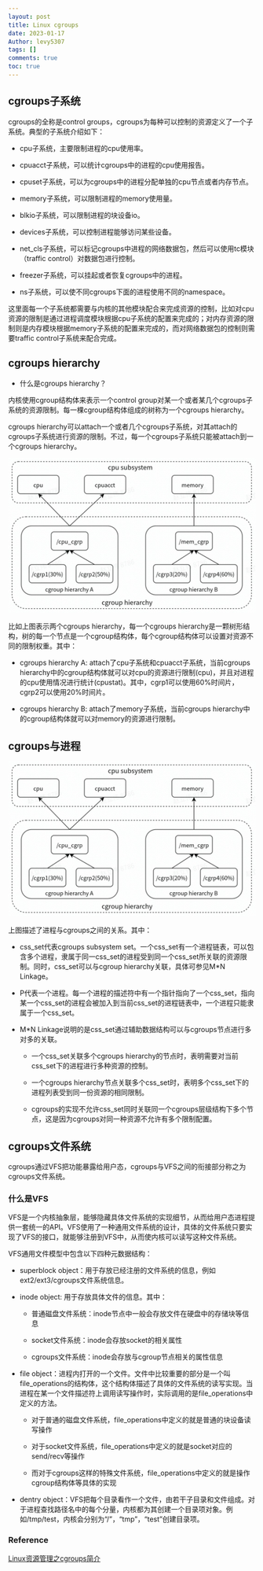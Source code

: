 ```yaml
---
layout: post
title: Linux cgroups
date: 2023-01-17
Author: levy5307
tags: []
comments: true
toc: true
---
```


## cgroups子系统

cgroups的全称是control groups，cgroups为每种可以控制的资源定义了一个子系统。典型的子系统介绍如下：

- cpu子系统，主要限制进程的cpu使用率。

- cpuacct子系统，可以统计cgroups中的进程的cpu使用报告。

- cpuset子系统，可以为cgroups中的进程分配单独的cpu节点或者内存节点。

- memory子系统，可以限制进程的memory使用量。

- blkio子系统，可以限制进程的块设备io。

- devices子系统，可以控制进程能够访问某些设备。

- net_cls子系统，可以标记cgroups中进程的网络数据包，然后可以使用tc模块（traffic control）对数据包进行控制。

- freezer子系统，可以挂起或者恢复cgroups中的进程。

- ns子系统，可以使不同cgroups下面的进程使用不同的namespace。

这里面每一个子系统都需要与内核的其他模块配合来完成资源的控制，比如对cpu资源的限制是通过进程调度模块根据cpu子系统的配置来完成的；对内存资源的限制则是内存模块根据memory子系统的配置来完成的，而对网络数据包的控制则需要traffic control子系统来配合完成。

## cgroups hierarchy

- 什么是cgroups hierarchy？

内核使用cgroup结构体来表示一个control group对某一个或者某几个cgroups子系统的资源限制。每一棵cgroup结构体组成的树称为一个cgroups hierarchy。

cgroups hierarchy可以attach一个或者几个cgroups子系统，对其attach的cgroups子系统进行资源的限制。不过，每一个cgroups子系统只能被attach到一个cgroups hierarchy。

![](../images/cgroup-hierarchy.jpg)

比如上图表示两个cgroups hierarchy，每一个cgroups hierarchy是一颗树形结构，树的每一个节点是一个cgroup结构体，每个cgroup结构体可以设置对资源不同的限制权重。其中：

- cgroups hierarchy A: attach了cpu子系统和cpuacct子系统，当前cgroups hierarchy中的cgroup结构体就可以对cpu的资源进行限制(cpu)，并且对进程的cpu使用情况进行统计(cpustat)。其中，cgrp1可以使用60%时间片，cgrp2可以使用20%时间片。

- cgroups hierarchy B: attach了memory子系统，当前cgroups hierarchy中的cgroup结构体就可以对memory的资源进行限制。

## cgroups与进程

![](../images/cgroup-hierarchy2.jpg)

上图描述了进程与cgroups之间的关系。其中：

- css_set代表cgroups subsystem set。一个css_set有一个进程链表，可以包含多个进程，隶属于同一css_set的进程受到同一个css_set所关联的资源限制。同时，css_set可以与cgroup hierarchy关联，具体可参见M*N Linkage。

- P代表一个进程。每一个进程的描述符中有一个指针指向了一个css_set，指向某一个css_set的进程会被加入到当前css_set的进程链表中，一个进程只能隶属于一个css_set。

- M*N Linkage说明的是css_set通过辅助数据结构可以与cgroups节点进行多对多的关联。

	- 一个css_set关联多个cgroups hierarchy的节点时，表明需要对当前css_set下的进程进行多种资源的控制。

	- 一个cgroups hierarchy节点关联多个css_set时，表明多个css_set下的进程列表受到同一份资源的相同限制。

	- cgroups的实现不允许css_set同时关联同一个cgroups层级结构下多个节点，这是因为cgroups对同一种资源不允许有多个限制配置。

## cgroups文件系统

cgroups通过VFS把功能暴露给用户态，cgroups与VFS之间的衔接部分称之为cgroups文件系统。

### 什么是VFS

VFS是一个内核抽象层，能够隐藏具体文件系统的实现细节，从而给用户态进程提供一套统一的API。VFS使用了一种通用文件系统的设计，具体的文件系统只要实现了VFS的接口，就能够注册到VFS中，从而使内核可以读写这种文件系统。

VFS通用文件模型中包含以下四种元数据结构：

- superblock object：用于存放已经注册的文件系统的信息，例如ext2/ext3/cgroups文件系统信息。

- inode object: 用于存放具体文件的信息。其中：

	- 普通磁盘文件系统：inode节点中一般会存放文件在硬盘中的存储块等信息

	- socket文件系统：inode会存放socket的相关属性

	- cgroups文件系统：inode会存放与cgroup节点相关的属性信息

- file object：进程内打开的一个文件。文件中比较重要的部分是一个叫file_operations的结构体，这个结构体描述了具体的文件系统的读写实现。当进程在某一个文件描述符上调用读写操作时，实际调用的是file_operations中定义的方法。 

	- 对于普通的磁盘文件系统，file_operations中定义的就是普通的块设备读写操作

	- 对于socket文件系统，file_operations中定义的就是socket对应的send/recv等操作

	- 而对于cgroups这样的特殊文件系统，file_operations中定义的就是操作cgroup结构体等具体的实现

- dentry object：VFS把每个目录看作一个文件，由若干子目录和文件组成。对于进程查找路径名中的每个分量，内核都为其创建一个目录项对象。例如/tmp/test，内核会分别为“/”，“tmp”，“test”创建目录项。

### Reference

[Linux资源管理之cgroups简介](https://tech.meituan.com/2015/03/31/cgroups.html)

